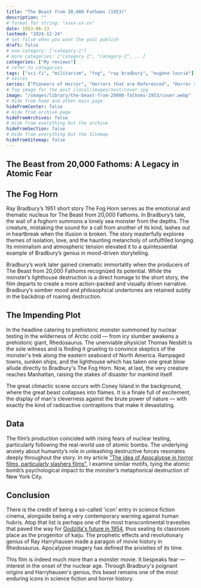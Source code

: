 ```yaml
---
title: "The Beast from 20,000 Fathoms (1953)"
description: ""
# format for string: "xxxx-xx-xx"
date: 1953-06-13
lastmod: "2024-12-24"
# set false when you want the post publish
draft: false
# one category: ["category-1"]
# more categories: ["category-1", "category-2", ...]
categories: ["My reviews"]
# refer to categories
tags: ["sci-fi", "militarism", "fog", "ray bradbury", "eugène lourié"]
# seires
series: ["Pioneers of Horror", "Horrors that are Referenced", "Horror stories about lighthouses"]
# Top image for the post /local/images/test/cover.jpg
image: "/images/library/the-beast-from-20000-fathoms-1953/cover.webp"
# Hide from home and other main page
hideFromCenter: false
# Hide from archive page
hideFromArchives: false
# Hide from everything but the archive
hideFromSection: false
# Hide from everything but the Sitemap
hideFromSitemap: false
---
```

## The Beast from 20,000 Fathoms: A Legacy in Atomic Fear

## The Fog Horn

Ray Bradbury’s 1951 short story The Fog Horn serves as the emotional and thematic nucleus for The Beast from 20,000 Fathoms. In Bradbury’s tale, the wail of a foghorn summons a lonely sea monster from the depths. The creature, mistaking the sound for a call from another of its kind, lashes out in heartbreak when the illusion is broken. The story masterfully explores themes of isolation, love, and the haunting melancholy of unfulfilled longing. Its minimalism and atmospheric tension elevated it to a quintessential example of Bradbury’s genius in mood-driven storytelling.

Bradbury’s work later gained cinematic immortality when the producers of The Beast from 20,000 Fathoms recognized its potential. While the monster’s lighthouse destruction is a direct homage to the short story, the film departs to create a more action-packed and visually driven narrative. Bradbury’s somber mood and philosophical undertones are retained subtly in the backdrop of roaring destruction.

## The Impending Plot

In the headline catering to prehistoric monster summoned by nuclear testing in the wilderness of Arctic cold — from icy slumber awakens a prehistoric giant, Rhedosaurus. The unenviable physicist Thomas Nesbitt is the sole witness and is finding it grueling to convince skeptics of the monster's trek along the eastern seaboard of North America. Rampaged towns, sunken ships, and the lighthouse which has taken one great blow allude directly to Bradbury's The Fog Horn. Now, at last, the very creature reaches Manhattan, raising the stakes of disaster for mankind itself.

The great climactic scene occurs with Coney Island in the background, where the great beast collapses into flames. It is a finale full of excitement, the display of man's cleverness against the brute power of nature — with exactly the kind of radioactive contraptions that make it devastating.

## Data

The film’s production coincided with rising fears of nuclear testing, particularly following the real-world use of atomic bombs. The underlying anxiety about humanity’s role in unleashing destructive forces resonates deeply throughout the story. In my article <a href="/articles/the-idea-of-apocalypse-in-horror-films-particularly-slashers-films/" target="_blank">"The idea of Apocalypse in horror films, particularly slashers films"</a>, I examine similar motifs, tying the atomic bomb’s psychological impact to the monster’s metaphorical destruction of New York City.

## Conclusion

There is the credit of being a so-called 'icon' entry in science fiction cinema, alongside being a very contemporary warning against human hubris. Atop that list is perhaps one of the most transcontinental travesties that paved the way for <a href="/library/godzilla-1954/" target="_blank">Godzilla's future in 1954</a>, thus sealing its classroom place as the progenitor of kaiju. The prophetic effects and revolutionary genius of Ray Harryhausen made a paragon of movie history in Rhedosaurus. Apocalypse imagery has defined the anxieties of its time.

This film is indeed much more than a monster movie. It bespeaks fear — interest in the onset of the nuclear age. Through Bradbury's poignant origins and Harryhausen's genius, this beast remains one of the most enduring icons in science fiction and horror history.